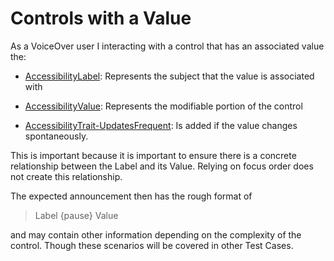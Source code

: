 # Controls with a Value
As a VoiceOver user I interacting with a control that has an associated value the:

- [AccessibilityLabel](https://github.com/MobA11y/n-aria/blob/main/ios.md#AccessibilityLabel): Represents the subject that the value is associated with

- [AccessibilityValue](https://github.com/MobA11y/n-aria/blob/main/ios.md#AccessibilityValue): Represents the modifiable portion of the control

- [AccessibilityTrait-UpdatesFrequent](https://github.com/MobA11y/n-aria/blob/main/ios.md#UpdatesFrequently):  Is added if the value changes spontaneously.

This is important because it is important to ensure there is a concrete relationship between the Label and its Value. Relying on focus order does not create this relationship.

The expected announcement then has the rough format of 

> Label {pause} Value

and may contain other information depending on the complexity of the control. Though these scenarios will be covered in other Test Cases.